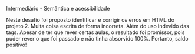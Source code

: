 Intermediário - Semântica e acessibilidade

Neste desafio foi proposto identificar e corrigir os erros em HTML do projeto 2. Muita coisa escrita de forma incorreta. Além do uso indevido das tags. 
Apesar de ter que rever certas aulas, o resultado foi promissor, pois puder rever o que foi passado e não tinha absorvido 100%. Portanto, saldo positivo! 
